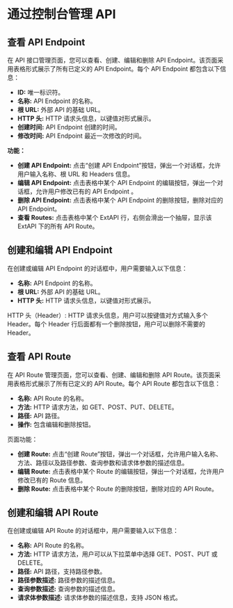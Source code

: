# 通过控制台管理 API

## 查看 API Endpoint


在 API 接口管理页面，您可以查看、创建、编辑和删除 API Endpoint。该页面采用表格形式展示了所有已定义的 API Endpoint。每个 API Endpoint 都包含以下信息：

* **ID:** 唯一标识符。
* **名称:** API Endpoint 的名称。
* **根 URL:** 外部 API 的基础 URL。
* **HTTP 头:** HTTP 请求头信息，以键值对形式展示。
* **创建时间:** API Endpoint 创建的时间。
* **修改时间:** API Endpoint 最近一次修改的时间。


**功能：**

* **创建 API Endpoint:** 点击“创建 API Endpoint”按钮，弹出一个对话框，允许用户输入名称、根 URL 和 Headers 信息。
* **编辑 API Endpoint:** 点击表格中某个 API Endpoint 的编辑按钮，弹出一个对话框，允许用户修改已有的 API Endpoint 。
* **删除 API Endpoint:** 点击表格中某个 API Endpoint 的删除按钮，删除对应的 API Endpoint。
* **查看 Routes:** 点击表格中某个 ExtAPI 行，右侧会滑出一个抽屉，显示该 ExtAPI 下的所有 API Route。


## 创建和编辑 API Endpoint

在创建或编辑 API Endpoint 的对话框中，用户需要输入以下信息：

* **名称:** API Endpoint 的名称。
* **根 URL:** 外部 API 的基础 URL。
* **HTTP 头:** HTTP 请求头信息，以键值对形式展示。

HTTP 头（Header）: HTTP 请求头信息，用户可以按键值对方式输入多个 Header。每个 Header 行后面都有一个删除按钮，用户可以删除不需要的 Header。



## 查看 API Route 

在 API Route 管理页面，您可以查看、创建、编辑和删除 API Route。该页面采用表格形式展示了所有已定义的 API Route。每个 API Route 都包含以下信息：

* **名称:** API Route 的名称。
* **方法:** HTTP 请求方法，如 GET、POST、PUT、DELETE。
* **路径:** API 路径。
* **操作:** 包含编辑和删除按钮。

页面功能：

* **创建 Route:** 点击“创建 Route”按钮，弹出一个对话框，允许用户输入名称、方法、路径以及路径参数、查询参数和请求体参数的描述信息。
* **编辑 Route:** 点击表格中某个 Route 的编辑按钮，弹出一个对话框，允许用户修改已有的 Route 信息。
* **删除 Route:** 点击表格中某个 Route 的删除按钮，删除对应的 API Route。


## 创建和编辑 API Route

在创建或编辑 API Route 的对话框中，用户需要输入以下信息：

* **名称:** API Route 的名称。
* **方法:** HTTP 请求方法，用户可以从下拉菜单中选择 GET、POST、PUT 或 DELETE。
* **路径:** API 路径，支持路径参数。
* **路径参数描述:** 路径参数的描述信息。
* **查询参数描述:** 查询参数的描述信息。
* **请求体参数描述:** 请求体参数的描述信息，支持 JSON 格式。

